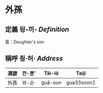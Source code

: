 # 外孫
## 定義 딍-끼- _Definition_




英：Daughter's son

## 稱呼 칑·허· _Address_

漢諺 | 깐-뿐ˆ | Tâi-lô | Taiji
--- | --- | --- | --- 
外孫 | 꽈-순· | guā-sun | gua33soon1 
